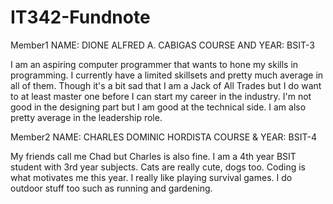 # IT342-Fundnote


Member1
NAME: DIONE ALFRED A. CABIGAS
COURSE AND YEAR: BSIT-3

I am an aspiring computer programmer that wants to hone my skills in programming. I currently have a limited skillsets and pretty much average in all of them. Though it's a bit sad that I am a Jack of All Trades but I do want to at least master one before I can start my career in the industry. I'm not good in the designing part but I am good at the technical side. I am also pretty average in the leadership role.

Member2
NAME: CHARLES DOMINIC HORDISTA
COURSE & YEAR: BSIT-4

My friends call me Chad but Charles is also fine. I am a 4th year BSIT student with 3rd year subjects. Cats are really cute, dogs too. Coding is what motivates me this year. I really like playing survival games. I do outdoor stuff too such as running and gardening. 

